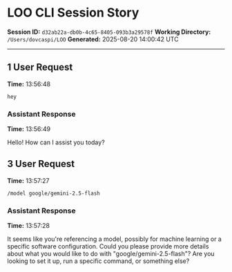 # LOO CLI Session Story

**Session ID:** `d32ab22a-db0b-4c65-8405-093b3a29578f`
**Working Directory:** `/Users/dovcaspi/LOO`
**Generated:** 2025-08-20 14:00:42 UTC

---

## 1 User Request
**Time:** 13:56:48

```
hey
```

### Assistant Response
**Time:** 13:56:49

Hello! How can I assist you today?

## 3 User Request
**Time:** 13:57:27

```
/model google/gemini-2.5-flash
```

### Assistant Response
**Time:** 13:57:28

It seems like you're referencing a model, possibly for machine learning or a specific software configuration. Could you please provide more details about what you would like to do with "google/gemini-2.5-flash"? Are you looking to set it up, run a specific command, or something else?

